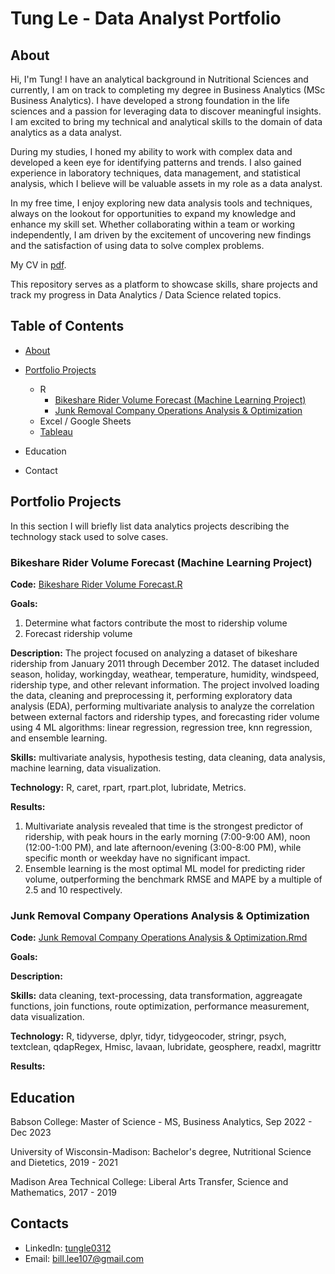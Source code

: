 # Tung Le - Data Analyst Portfolio
<a name="about"></a>
## About

Hi, I'm Tung! I have an analytical background in Nutritional Sciences and currently, I am on track to completing my degree in Business Analytics (MSc Business Analytics). I have developed a strong foundation in the life sciences and a passion for leveraging data to discover meaningful insights. I am excited to bring my technical and analytical skills to the domain of data analytics as a data analyst.

During my studies, I honed my ability to work with complex data and developed a keen eye for identifying patterns and trends. I also gained experience in laboratory techniques, data management, and statistical analysis, which I believe will be valuable assets in my role as a data analyst.

In my free time, I enjoy exploring new data analysis tools and techniques, always on the lookout for opportunities to expand my knowledge and enhance my skill set. Whether collaborating within a team or working independently, I am driven by the excitement of uncovering new findings and the satisfaction of using data to solve complex problems.

My CV in [pdf](TungLe_resume.pdf).

This repository serves as a platform to showcase skills, share projects and track my progress in Data Analytics / Data Science related topics.

## Table of Contents

- [About](#about)

- [Portfolio Projects](#portfolio-projects)
  - R
    - [Bikeshare Rider Volume Forecast (Machine Learning Project)](#bikeshare)
    - [Junk Removal Company Operations Analysis & Optimization](#gi-junk)
  - Excel / Google Sheets
  - [Tableau](https://public.tableau.com/app/profile/tung.le1094)
  
- Education

- Contact

<a name="portfolio-projects"></a>
## Portfolio Projects
In this section I will briefly list data analytics projects describing the technology stack used to solve cases.
<a name="bikeshare"></a>
### Bikeshare Rider Volume Forecast (Machine Learning Project)
**Code:** [Bikeshare Rider Volume Forecast.R](https://github.com/tungble/PortfolioProjects/blob/311a8965dc22fc60c8807f4f33a509219cff5875/Bikeshare%20Rider%20Volume%20Forecast.R)

**Goals:** 
1. Determine what factors contribute the most to ridership volume
2. Forecast ridership volume

**Description:** The project focused on analyzing a dataset of bikeshare ridership from January 2011 through December 2012. The dataset included season, holiday, workingday, weathear, temperature, humidity, windspeed, ridership type, and other relevant information. The project involved loading the data, cleaning and preprocessing it, performing exploratory data analysis (EDA), performing multivariate analysis to analyze the correlation between external factors and ridership types, and forecasting rider volume using 4 ML algorithms: linear regression, regression tree, knn regression, and ensemble learning. 

**Skills:** multivariate analysis, hypothesis testing, data cleaning, data analysis, machine learning, data visualization.

**Technology:** R, caret, rpart, rpart.plot, lubridate, Metrics.

**Results:** 
1. Multivariate analysis revealed that time is the strongest predictor of ridership, with peak hours in the early morning (7:00-9:00 AM), noon (12:00-1:00 PM), and late afternoon/evening (3:00-8:00 PM), while specific month or weekday have no significant impact.
2. Ensemble learning is the most optimal ML model for predicting rider volume, outperforming the benchmark RMSE and MAPE by a multiple of 2.5 and 10 respectively.

<a name="gi-junk"></a>
### Junk Removal Company Operations Analysis & Optimization
**Code:** [Junk Removal Company Operations Analysis & Optimization.Rmd](https://github.com/tungble/PortfolioProjects/blob/311a8965dc22fc60c8807f4f33a509219cff5875/Junk%20Removal%20Company%20Operations%20Analysis%20%26%20Optimization.Rmd)

**Goals:** 

**Description:** 

**Skills:** data cleaning, text-processing, data transformation, aggreagate functions, join functions, route optimization, performance measurement, data visualization.

**Technology:** R, tidyverse, dplyr, tidyr, tidygeocoder, stringr, psych, textclean, qdapRegex, Hmisc, lavaan, lubridate, geosphere, readxl, magrittr

**Results:** 

## Education

Babson College: Master of Science - MS, Business Analytics, Sep 2022 - Dec 2023

University of Wisconsin-Madison: Bachelor's degree, Nutritional Science and Dietetics, 2019 - 2021

Madison Area Technical College: Liberal Arts Transfer, Science and Mathematics, 2017 - 2019

## Contacts
- LinkedIn: [tungle0312](https://www.linkedin.com/in/tungle0312/)
- Email: bill.lee107@gmail.com
